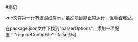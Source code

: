 #笔记

vue文件第一行有波浪线提示，虽然项目能正常运行，但看着难受。

在package.json文件下找到"parserOptions"，添加一项配置："requireConfigFile" : false即可
